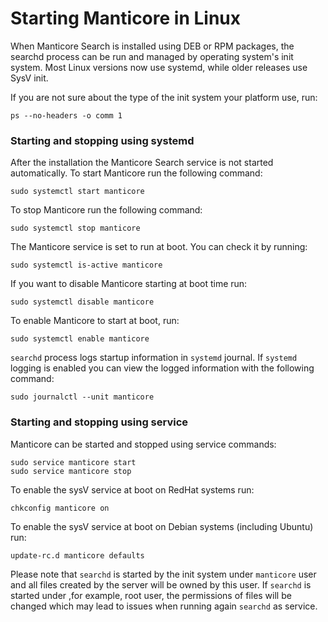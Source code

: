 # Starting Manticore in Linux

When Manticore Search is installed using DEB or RPM packages, the searchd process can be run and managed by operating system's init system. Most Linux versions now use systemd, while older releases use SysV init.

If you are not sure about the type of the init system your platform use, run:

```shell
ps --no-headers -o comm 1
```

### Starting and stopping using systemd

After the installation the Manticore Search service is not started automatically. To start Manticore run the following command:

```shell
sudo systemctl start manticore
```

To stop Manticore run the following command:


```shell
sudo systemctl stop manticore
```

The Manticore service is set to run at boot. You can check it by running:

```shell
sudo systemctl is-active manticore
```

If you want to disable Manticore starting at boot time run:

```shell
sudo systemctl disable manticore
```

To enable Manticore to start at boot, run:

```shell
sudo systemctl enable manticore
```


`searchd` process logs startup information in `systemd` journal. If `systemd` logging is enabled you can view the logged information with the following command:

```shell
sudo journalctl --unit manticore
```
### Starting and stopping using service

Manticore can be started and stopped using service commands:

```shell
sudo service manticore start
sudo service manticore stop
```

To enable the sysV service at boot on RedHat systems run:

```shell
chkconfig manticore on
```

To enable the sysV service at boot on Debian systems (including Ubuntu) run:

```shell
update-rc.d manticore defaults
```

Please note that `searchd` is started by the init system under  `manticore` user and all files created by the server will be owned by this user. If `searchd` is started under ,for example, root user, the permissions of files will be changed which may lead to issues when running again `searchd` as service.